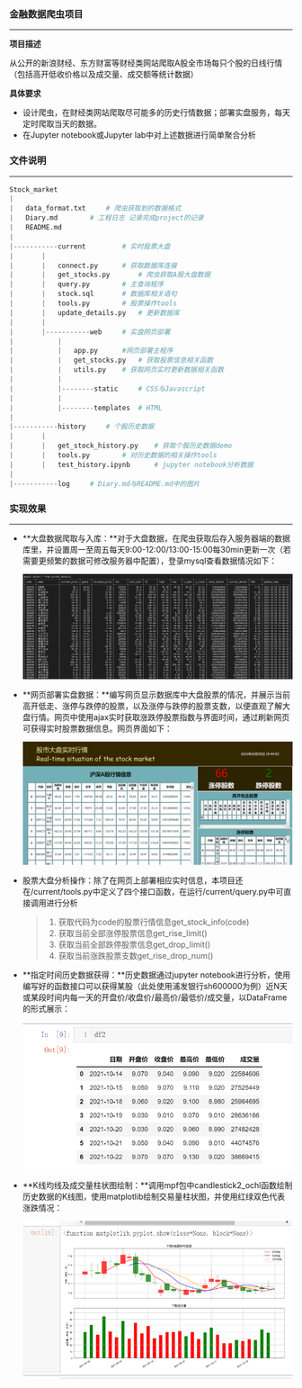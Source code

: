 ### 金融数据爬虫项目

------------------------------------------

**项目描述**

​		从公开的新浪财经、东方财富等财经类网站爬取A股全市场每只个股的日线行情（包括高开低收价格以及成交量、成交额等统计数据）



**具体要求**

- 设计爬虫，在财经类网站爬取尽可能多的历史行情数据；部署实盘服务，每天定时爬取当天的数据。
- 在Jupyter notebook或Jupyter lab中对上述数据进行简单聚合分析



### 文件说明

------------------------

```python
Stock_market
|
|	data_format.txt		# 爬虫获取到的数据格式
|	Diary.md		# 工程日志 记录完成project的记录
|	README.md	
|
|-----------current			# 实时股票大盘
|		|
|		|	connect.py		# 获取数据库连接
| 		|  	get_stocks.py		# 爬虫获取A股大盘数据
|		|	query.py		# 主查询程序
|		|	stock.sql		# 数据库相关语句
|		|	tools.py		# 股票操作tools
|		|	update_details.py	# 更新数据库
|		|
|		|-----------web		# 实盘网页部署
|			|
|			|	app.py		#网页部署主程序
|			|	get_stocks.py 	# 获取股票信息相关函数
|			|	utils.py	# 获取网页实时更新数据相关函数
|			|
|			|--------static		# CSS与Javascript
|			|
|			|--------templates	# HTML
|
|-----------history		# 个股历史数据
|		|
|		| 	get_stock_history.py	# 获取个股历史数据demo
|		|	tools.py		# 对历史数据的相关操作tools
|		|	test_history.ipynb		# jupyter notebook分析数据
|
|-----------log		# Diary.md与README.md中的图片
```



### 实现效果

---------

* **大盘数据爬取与入库：**对于大盘数据，在爬虫获取后存入服务器端的数据库里，并设置周一至周五每天9:00-12:00/13:00-15:00每30min更新一次（若需要更频繁的数据可修改服务器中配置），登录mysql查看数据情况如下：

  ![image-20211026001012869](/log/image-20211026001012869.png)

* **网页部署实盘数据：**编写网页显示数据库中大盘股票的情况，并展示当前高开低走、涨停与跌停的股票，以及涨停与跌停的股票支数，以便直观了解大盘行情。网页中使用ajax实时获取涨跌停股票指数与界面时间，通过刷新网页可获得实时股票数据信息。网页界面如下：

  ![image-20211026001540634](/log/image-20211026001540634.png)

* 股票大盘分析操作：除了在网页上部署相应实时信息，本项目还在/current/tools.py中定义了四个接口函数，在运行/current/query.py中可直接调用进行分析

  > 1. 获取代码为code的股票行情信息get_stock_info(code)
  > 2. 获取当前全部涨停股票信息get_rise_limit()
  > 3. 获取当前全部跌停股票信息get_drop_limit()
  > 4. 获取当前涨跌股票支数get_rise_drop_num()

* **指定时间历史数据获得：**历史数据通过jupyter notebook进行分析，使用编写好的函数接口可以获得某股（此处使用浦发银行sh600000为例）近N天或某段时间内每一天的开盘价/收盘价/最高价/最低价/成交量，以DataFrame的形式展示：

  ![image-20211023000231956](/log/image-20211023000231956.png)

* **K线均线及成交量柱状图绘制：**调用mpf包中candlestick2_ochl函数绘制历史数据的K线图，使用matplotlib绘制交易量柱状图，并使用红绿双色代表涨跌情况：

  ![image-20211024144142052](/log/image-20211024144142052.png)